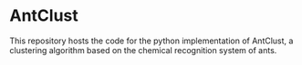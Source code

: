 # AntClust
This repository hosts the code for the python implementation of AntClust, a clustering algorithm based on the chemical recognition system of ants.

